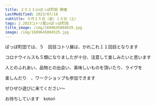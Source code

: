 ```yaml
---
title: ２０２３inぽっぽ町田 開催
LastModified: 2023/07/18
subtitle: ９月１５日（金）１６日（土）
tags: 2.2023コトリ展inぽっぽ町田
title_image: /img/1689645804639.jpg
image: /img/1689645804525.jpg
---
```

ぽっぽ町田﻿では、５　回目コトリ展は、かれこれ１１回目となります

コロナウイルス﻿も５類になりましたが十分、注意して楽しみたいと思います

人とのふれあい、品物との出会い﻿、美味しいものを頂いたり、ライヴを

楽しんだり　、ワークショップも参加できます

ぜひぜひ﻿遊びに来てください〜　

お待ちしています﻿　kotori
